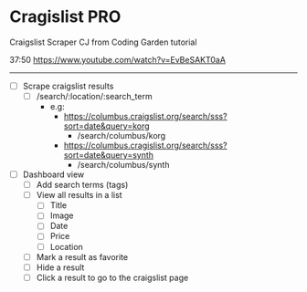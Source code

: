 # Cragislist PRO
Craigslist Scraper CJ from Coding Garden tutorial

37:50 https://www.youtube.com/watch?v=EvBeSAKT0aA

---

* [ ] Scrape craigslist results
    * [ ] /search/:location/:search_term
        * e.g:
            * https://columbus.craigslist.org/search/sss?sort=date&query=korg
                * /search/columbus/korg
            * https://columbus.cragislist.org/search/sss?sort=date&query=synth
                * /search/columbus/synth
* [ ] Dashboard view
    * [ ] Add search terms (tags)
    * [ ] View all results in a list
        * [ ] Title
        * [ ] Image
        * [ ] Date
        * [ ] Price
        * [ ] Location
    * [ ] Mark a result as favorite
    * [ ] Hide a result
    * [ ] Click a result to go to the craigslist page